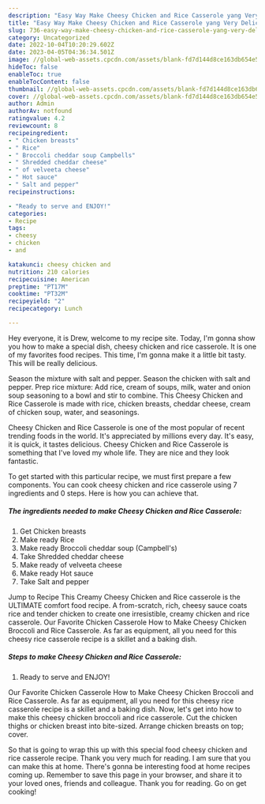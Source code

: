 ```yaml
---
description: "Easy Way Make Cheesy Chicken and Rice Casserole yang Very Delicious"
title: "Easy Way Make Cheesy Chicken and Rice Casserole yang Very Delicious"
slug: 736-easy-way-make-cheesy-chicken-and-rice-casserole-yang-very-delicious
category: Uncategorized
date: 2022-10-04T10:20:29.602Z
date: 2023-04-05T04:36:34.501Z
image: //global-web-assets.cpcdn.com/assets/blank-fd7d144d8ce163db654e5a02c40b08a2775adb7897d16e4062681dc7e1b2800f.png
hideToc: false
enableToc: true
enableTocContent: false
thumbnail: //global-web-assets.cpcdn.com/assets/blank-fd7d144d8ce163db654e5a02c40b08a2775adb7897d16e4062681dc7e1b2800f.png
cover: //global-web-assets.cpcdn.com/assets/blank-fd7d144d8ce163db654e5a02c40b08a2775adb7897d16e4062681dc7e1b2800f.png
author: Admin
authorAv: notfound
ratingvalue: 4.2
reviewcount: 8
recipeingredient:
- " Chicken breasts"
- " Rice"
- " Broccoli cheddar soup Campbells"
- " Shredded cheddar cheese"
- " of velveeta cheese"
- " Hot sauce"
- " Salt and pepper"
recipeinstructions:

- "Ready to serve and ENJOY!"
categories:
- Recipe
tags:
- cheesy
- chicken
- and

katakunci: cheesy chicken and 
nutrition: 210 calories
recipecuisine: American
preptime: "PT17M"
cooktime: "PT32M"
recipeyield: "2"
recipecategory: Lunch

---
```



Hey everyone, it is Drew, welcome to my recipe site. Today, I'm gonna show you how to make a special dish, cheesy chicken and rice casserole. It is one of my favorites food recipes. This time, I'm gonna make it a little bit tasty. This will be really delicious.

Season the mixture with salt and pepper. Season the chicken with salt and pepper. Prep rice mixture: Add rice, cream of soups, milk, water and onion soup seasoning to a bowl and stir to combine. This Cheesy Chicken and Rice Casserole is made with rice, chicken breasts, cheddar cheese, cream of chicken soup, water, and seasonings.

Cheesy Chicken and Rice Casserole is one of the most popular of recent trending foods in the world. It's appreciated by millions every day. It's easy, it is quick, it tastes delicious. Cheesy Chicken and Rice Casserole is something that I've loved my whole life. They are nice and they look fantastic.


To get started with this particular recipe, we must first prepare a few components. You can cook cheesy chicken and rice casserole using 7 ingredients and 0 steps. Here is how you can achieve that.

<!--inarticleads1-->

##### The ingredients needed to make Cheesy Chicken and Rice Casserole:

1. Get  Chicken breasts
1. Make ready  Rice
1. Make ready  Broccoli cheddar soup (Campbell&#39;s)
1. Take  Shredded cheddar cheese
1. Make ready  of velveeta cheese
1. Make ready  Hot sauce
1. Take  Salt and pepper


Jump to Recipe This Creamy Cheesy Chicken and Rice casserole is the ULTIMATE comfort food recipe. A from-scratch, rich, cheesy sauce coats rice and tender chicken to create one irresistible, creamy chicken and rice casserole. Our Favorite Chicken Casserole How to Make Cheesy Chicken Broccoli and Rice Casserole. As far as equipment, all you need for this cheesy rice casserole recipe is a skillet and a baking dish. 

<!--inarticleads2-->

##### Steps to make Cheesy Chicken and Rice Casserole:


1. Ready to serve and ENJOY!

Our Favorite Chicken Casserole How to Make Cheesy Chicken Broccoli and Rice Casserole. As far as equipment, all you need for this cheesy rice casserole recipe is a skillet and a baking dish. Now, let&#39;s get into how to make this cheesy chicken broccoli and rice casserole. Cut the chicken thighs or chicken breast into bite-sized. Arrange chicken breasts on top; cover. 

So that is going to wrap this up with this special food cheesy chicken and rice casserole recipe. Thank you very much for reading. I am sure that you can make this at home. There's gonna be interesting food at home recipes coming up. Remember to save this page in your browser, and share it to your loved ones, friends and colleague. Thank you for reading. Go on get cooking!
